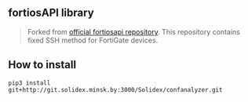 ## fortiosAPI library

> Forked from [official fortiosapi repository](https://github.com/fortinet-solutions-cse/fortiosapi). This repository contains fixed SSH method for FortiGate devices. 

## How to install

```
pip3 install git+http://git.solidex.minsk.by:3000/Solidex/confanalyzer.git

```